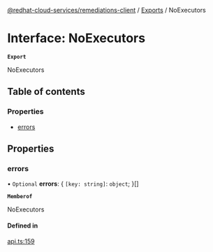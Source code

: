 [@redhat-cloud-services/remediations-client](../README.md) / [Exports](../modules.md) / NoExecutors

# Interface: NoExecutors

**`Export`**

NoExecutors

## Table of contents

### Properties

- [errors](NoExecutors.md#errors)

## Properties

### errors

• `Optional` **errors**: \{ `[key: string]`: `object`;  }[]

**`Memberof`**

NoExecutors

#### Defined in

[api.ts:159](https://github.com/RedHatInsights/javascript-clients/blob/main/packages/remediations/api.ts#L159)
